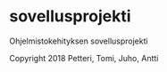 # sovellusprojekti
Ohjelmistokehityksen sovellusprojekti

Copyright 2018 Petteri, Tomi, Juho, Antti
